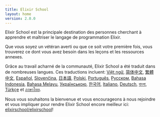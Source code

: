 ```yaml
---
title: Elixir School
layout: home
version: 2.0.0
---
```


Elixir School est la principale destination des personnes cherchant à apprendre et maîtriser le langage de programmation Elixir.

Que vous soyez un vétéran averti ou que ce soit votre première fois, vous trouverez ce dont vous avez besoin dans les leçons et les ressources annexes.

Grâce au travail acharné de la communauté, Elixir School a été traduit dans de nombreuses langues. Ces traductions incluent: [Việt ngữ][vi], [简体中文][zh-hans], [繁體中文][zh-hant], [Español][es], [Slovenčina][sk], [日本語][ja], [Polski][pl], [Português][pt], [Русском][ru], [Bahasa Indonesia][id], [Bahasa Melayu][ms], [Українською][uk], [한국어][ko], [Italiano][it], [Deutsch][de], [বাংলা][bn], [Türkçe][tr] et [ภาษาไทย][th].

Nous vous souhaitons la bienvenue et vous encourageons à nous rejoindre et vous impliquer pour rendre Elixir School encore meilleur ici: [elixirschool/elixirschool](https://github.com/elixirschool/elixirschool)!

[es]: /es/
[it]: /it/
[ja]: /ja/
[ko]: /ko/
[pl]: /pl/
[pt]: /pt/
[ru]: /ru/
[sk]: /sk/
[vi]: /vi/
[id]: /id/
[ms]: /ms/
[uk]: /uk/
[de]: /de/
[bn]: /bn/
[tr]: /tr/
[th]: /th/
[zh-hans]: /zh-hans/
[zh-hant]: /zh-hant/
